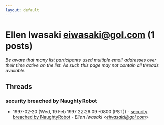 ```yaml
---
layout: default
---
```


# Ellen Iwasaki <eiwasaki@gol.com> (1 posts)

_Be aware that many list participants used multiple email addresses over their time active on the list. As such this page may not contain all threads available._

## Threads

### security breached by NaughtyRobot
+ 1997-02-20 (Wed, 19 Feb 1997 22:26:09 -0800 (PST)) - [security breached by NaughtyRobot](/archive/1997/02/aab58accddd324fdea12b8ad59fc2c16130c54dce84cd01bff7ea18dc22c646d) - _Ellen Iwasaki \<eiwasaki@gol.com\>_


